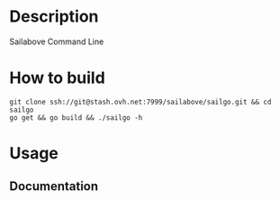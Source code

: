 # Description
Sailabove Command Line

# How to build
```
git clone ssh://git@stash.ovh.net:7999/sailabove/sailgo.git && cd sailgo
go get && go build && ./sailgo -h
```

# Usage
## Documentation
